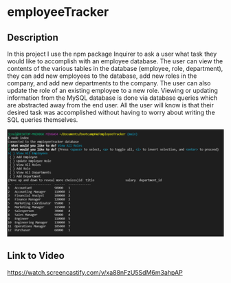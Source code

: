 # employeeTracker

## Description
In this project I use the npm package Inquirer to ask a user what task they would like to accomplish with an employee database. The user can view the contents of the various tables
in the database (employee, role, department), they can add new employees to the database, add new roles in the company, and add new departments to the company. The user can also
update the role of an existing employee to a new role. Viewing or updating information from the MySQL database is done via database queries which are abstracted away from the end user.
All the user will know is that their desired task was accomplished without having to worry about writing the SQL queries themselves. 

![screenshot of teamProfileGenerator](https://github.com/jcnolan9/employeeTracker/blob/main/Screenshot.PNG)

## Link to Video
https://watch.screencastify.com/v/xa88nFzU5SdM6m3ahpAP
